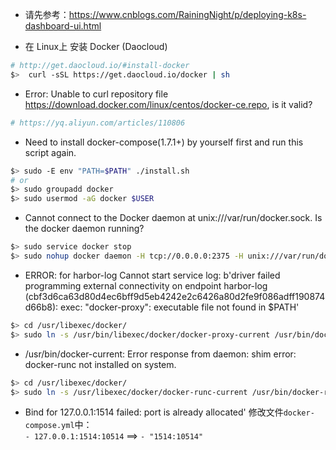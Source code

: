 - 请先参考：https://www.cnblogs.com/RainingNight/p/deploying-k8s-dashboard-ui.html

- 在 Linux上 安装 Docker (Daocloud)
```bash
# http://get.daocloud.io/#install-docker
$>  curl -sSL https://get.daocloud.io/docker | sh
```

- Error: Unable to curl repository file https://download.docker.com/linux/centos/docker-ce.repo, is it valid?
```bash
# https://yq.aliyun.com/articles/110806
```

- Need to install docker-compose(1.7.1+) by yourself first and run this script again.
```bash
$> sudo -E env "PATH=$PATH" ./install.sh
# or
$> sudo groupadd docker
$> sudo usermod -aG docker $USER
```

- Cannot connect to the Docker daemon at unix:///var/run/docker.sock. Is the docker daemon running?
```bash
$> sudo service docker stop
$> sudo nohup docker daemon -H tcp://0.0.0.0:2375 -H unix:///var/run/docker.sock &
```

- ERROR: for harbor-log  Cannot start service log: b'driver failed programming external connectivity on endpoint harbor-log (cbf3d6ca63d80d4ec6bff9d5eb4242e2c6426a80d2fe9f086adff190874d66b8): exec: "docker-proxy": executable file not found in $PATH'
```bash
$> cd /usr/libexec/docker/
$> sudo ln -s /usr/bin/libexec/docker/docker-proxy-current /usr/bin/docker-proxy 
```

- /usr/bin/docker-current: Error response from daemon: shim error: docker-runc not installed on system.
```bash
$> cd /usr/libexec/docker/
$> sudo ln -s /usr/libexec/docker/docker-runc-current /usr/bin/docker-runc
```

- Bind for 127.0.0.1:1514 failed: port is already allocated'
修改文件`docker-compose.yml`中：    
`- 127.0.0.1:1514:10514` ==> `- "1514:10514"`
